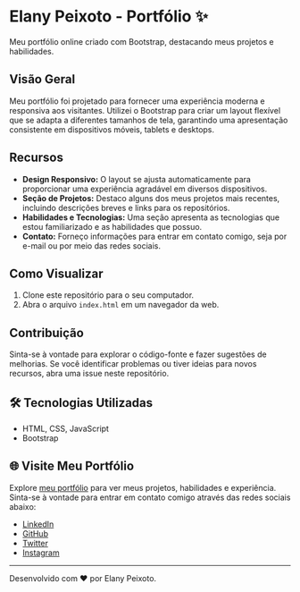   
# Elany Peixoto - Portfólio ✨

Meu portfólio online criado com Bootstrap, destacando meus projetos e habilidades.

## Visão Geral

Meu portfólio foi projetado para fornecer uma experiência moderna e responsiva aos visitantes. Utilizei o Bootstrap para criar um layout flexível que se adapta a diferentes tamanhos de tela, garantindo uma apresentação consistente em dispositivos móveis, tablets e desktops.

## Recursos

- **Design Responsivo:** O layout se ajusta automaticamente para proporcionar uma experiência agradável em diversos dispositivos.
- **Seção de Projetos:** Destaco alguns dos meus projetos mais recentes, incluindo descrições breves e links para os repositórios.
- **Habilidades e Tecnologias:** Uma seção apresenta as tecnologias que estou familiarizado e as habilidades que possuo.
- **Contato:** Forneço informações para entrar em contato comigo, seja por e-mail ou por meio das redes sociais.

## Como Visualizar

1. Clone este repositório para o seu computador.
2. Abra o arquivo `index.html` em um navegador da web.

## Contribuição

Sinta-se à vontade para explorar o código-fonte e fazer sugestões de melhorias. Se você identificar problemas ou tiver ideias para novos recursos, abra uma issue neste repositório.

## 🛠️ Tecnologias Utilizadas

- HTML, CSS, JavaScript
- Bootstrap

## 🌐 Visite Meu Portfólio

Explore [meu portfólio](https://seusiteaqui.com) para ver meus projetos, habilidades e experiência. Sinta-se à vontade para entrar em contato comigo através das redes sociais abaixo:

- [LinkedIn](https://www.linkedin.com/in/elany-peixoto/)
- [GitHub](https://github.com/develany)
- [Twitter](https://twitter.com/ElanySi27792921)
- [Instagram](https://www.instagram.com/elany_peixoto/)

---

Desenvolvido com ❤️ por Elany Peixoto.
